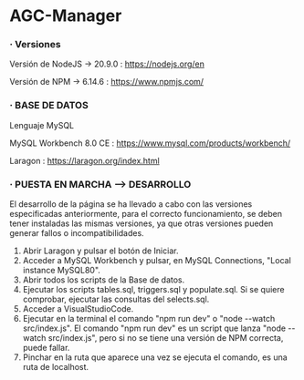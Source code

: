 # AGC-Manager

### · Versiones

Versión de NodeJS -> 20.9.0 : https://nodejs.org/en  

Versión de NPM -> 6.14.6 : https://www.npmjs.com/  


### · BASE DE DATOS  

Lenguaje MySQL  

MySQL Workbench 8.0 CE : https://www.mysql.com/products/workbench/  

Laragon : https://laragon.org/index.html  

### · PUESTA EN MARCHA  --> DESARROLLO
El desarrollo de la página se ha llevado a cabo con las versiones especificadas anteriormente, para el correcto funcionamiento, se deben tener instaladas las mismas versiones, ya que otras versiones pueden generar fallos o incompatibilidades.  

1. Abrir Laragon y pulsar el botón de Iniciar.
2. Acceder a MySQL Workbench y pulsar, en MySQL Connections, "Local instance MySQL80".
3. Abrir todos los scripts de la Base de datos.  
4. Ejecutar los scripts tables.sql, triggers.sql y populate.sql. Si se quiere comprobar, ejecutar las consultas del selects.sql.
5. Acceder a VisualStudioCode.
6. Ejecutar en la terminal el comando "npm run dev" o "node --watch src/index.js". El comando "npm run dev" es un script que lanza "node --watch src/index.js", pero si no se tiene una versión de NPM correcta, puede fallar.
7. Pinchar en la ruta que aparece una vez se ejecuta el comando, es una ruta de localhost.

